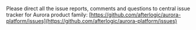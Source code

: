 Please direct all the issue reports, comments and questions to central issue tracker for Aurora product family:
[https://github.com/afterlogic/aurora-platform/issues](https://github.com/afterlogic/aurora-platform/issues)
